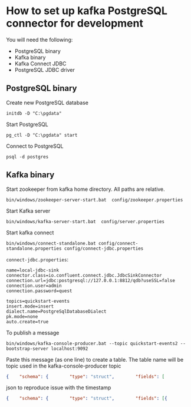 # How to set up kafka PostgreSQL connector for development

You will need the following:

- PostgreSQL binary
- Kafka binary
- Kafka Connect JDBC
- PostgreSQL JDBC driver

## PostgreSQL binary

Create new PostgreSQL database

```shell script
initdb -D "C:\pgdata"
```

Start PostgreSQL

```shell script
pg_ctl -D "C:\pgdata" start
```

Connect to PostgreSQL

```shell script
psql -d postgres
```

## Kafka binary

Start zookeeper from kafka home directory. All paths are relative.

```shell script
bin/windows/zookeeper-server-start.bat  config/zookeeper.properties
```

Start Kafka server

```shell script
bin/windows/kafka-server-start.bat  config/server.properties
```

Start kafka connect

```shell script
bin/windows/connect-standalone.bat config/connect-standalone.properties config/connect-jdbc.properties
```

`connect-jdbc.properties`:

```properties
name=local-jdbc-sink
connector.class=io.confluent.connect.jdbc.JdbcSinkConnector
connection.url=jdbc:postgresql://127.0.0.1:8812/qdb?useSSL=false
connection.user=admin
connection.password=quest

topics=quickstart-events
insert.mode=insert
dialect.name=PostgreSqlDatabaseDialect
pk.mode=none
auto.create=true
```

To publish a message

```shell
bin/windows/kafka-console-producer.bat --topic quickstart-events2 --bootstrap-server localhost:9092
```

Paste this message (as one line) to create a table. The table name will be topic used in the kafka-console-producer topic

```json
{    "schema": {        "type": "struct",        "fields": [            {                "type": "boolean",                "optional": false,               "field": "flag"            },            {                "type": "int8",                "optional": false,                "field": "id8"           },           {                "type": "int16",                "optional": false,                "field": "id16"            },            {                "type":"int32",                "optional": false,                "field": "id32"            },          {                  "type": "int64",               "optional": false,                "field": "id64"            },            {                "type": "float",                "optional": false,                "field": "idFloat"            },            {                "type": "double",                "optional": false,                "field": "idDouble"            },              {                "type": "string",                "optional": true,                "field": "msg"            }      ],        "optional": false,        "name": "msgschema"    },    "payload": {        "flag": false,        "id8": 222,        "id16": 222,        "id32": 222,        "id64": 222,        "idFloat": 222.0,        "idDouble": 333.0,               "msg": "hi"  }}
```

json to reproduce issue with the timestamp

```json
{    "schema": {        "type": "struct",        "fields": [{            "type": "int32",            "optional": true,            "field": "c1"        }, {            "type": "string",            "optional": true,            "field": "c2"        }, {            "type": "int64",            "optional": false,            "name": "org.apache.kafka.connect.data.Timestamp",            "version": 1,            "field": "create_ts"        }, {            "type": "int64",            "optional": false,            "name": "org.apache.kafka.connect.data.Timestamp",            "version": 1,            "field": "update_ts"        }],        "optional": false,        "name": "foobar"    },    "payload": {        "c1": 10000,        "c2": "bar",        "create_ts": 1501834166000,        "update_ts": 1501834166000    }}
```